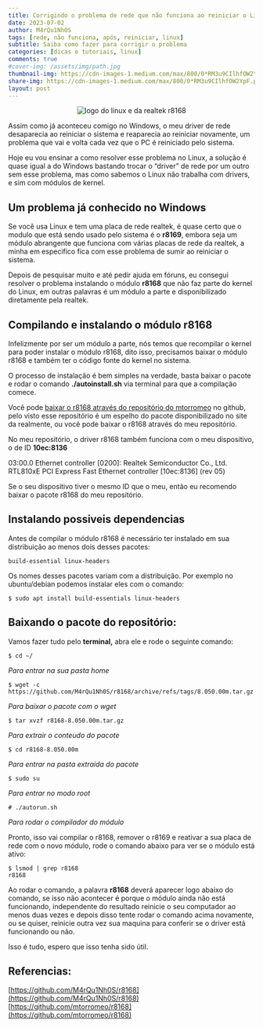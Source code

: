 ```yaml
---
title: Corrigindo o problema de rede que não funciona ao reiniciar o Linux
date: 2023-07-02
author: M4rQu1Nh0S
tags: [rede, não funciona, após, reiniciar, linux]
subtitle: Saiba como fazer para corrigir o problema
categories: [dicas e tutoriais, linux]
comments: true
#cover-img: /assets/img/path.jpg
thumbnail-img: https://cdn-images-1.medium.com/max/800/0*RM3u9CIlhfOW2YpF.png
share-img: https://cdn-images-1.medium.com/max/800/0*RM3u9CIlhfOW2YpF.png
layout: post
---
```


<p align='center'><img alt='logo do linux e da realtek r8168' src="https://cdn-images-1.medium.com/max/800/0*RM3u9CIlhfOW2YpF.png"/></p>
Assim como já aconteceu comigo no Windows, o meu driver de rede desaparecia ao reiniciar o sistema e reaparecia ao reiniciar novamente, um problema que vai e volta cada vez que o PC é reiniciado pelo sistema.

Hoje eu vou ensinar a como resolver esse problema no Linux, a solução é quase igual a do Windows bastando trocar o “driver” de rede por um outro sem esse problema, mas como sabemos o Linux não trabalha com drivers, e sim com módulos de kernel.

## Um problema já conhecido no Windows
Se você usa Linux e tem uma placa de rede realtek, é quase certo que o modulo que está sendo usado pelo sistema é o **r8169**, embora seja um módulo abrangente que funciona com várias placas de rede da realtek, a minha em especifico fica com esse problema de sumir ao reiniciar o sistema.

Depois de pesquisar muito e até pedir ajuda em fóruns, eu consegui resolver o problema instalando o módulo **r8168** que não faz parte do kernel do Linux, em outras palavras é um módulo a parte e disponibilizado diretamente pela realtek.

## Compilando e instalando o módulo r8168
Infelizmente por ser um módulo a parte, nós temos que recompilar o kernel para poder instalar o módulo r8168, dito isso, precisamos baixar o módulo r8168 e também ter o código fonte do kernel no sistema.

O processo de instalação é bem simples na verdade, basta baixar o pacote e rodar o comando **./autoinstall.sh** via terminal para que a compilação comece.

Você pode [baixar o r8168 através do repositório do mtorromeo](https://github.com/mtorromeo/r8168) no github, pelo visto esse repositório é um espelho do pacote disponibilizado no site da realmente, ou você pode baixar o r8168 através do meu repositório.

No meu repositório, o driver r8168 também funciona com o meu dispositivo, o de ID **10ec:8136**

03:00.0 Ethernet controller [0200]: Realtek Semiconductor Co., Ltd. RTL810xE PCI Express Fast Ethernet controller [10ec:8136] (rev 05)

Se o seu dispositivo tiver o mesmo ID que o meu, então eu recomendo baixar o pacote r8168 do meu repositório.

## Instalando possiveis dependencias
Antes de compilar o módulo r8168 é necessário ter instalado em sua distribuição ao menos dois desses pacotes:

	build-essential linux-headers

Os nomes desses pacotes variam com a distribuição. Por exemplo no ubuntu/debian podemos instalar eles com o comando:

	$ sudo apt install build-essentials linux-headers

## Baixando o pacote do repositório:
Vamos fazer tudo pelo **terminal,** abra ele e rode o seguinte comando:

	$ cd ~/

_Para entrar na sua pasta home_

	$ wget -c https://github.com/M4rQu1Nh0S/r8168/archive/refs/tags/8.050.00m.tar.gz

_Para baixar o pacote com o wget_

	$ tar xvzf r8168-8.050.00m.tar.gz

_Para extrair o conteudo do pacote_

	$ cd r8168-8.050.00m

_Para entrar na pasta extraída do pacote_

	$ sudo su

_Para entrar no modo root_

	# ./autorun.sh

_Para rodar o compilador do módulo_

Pronto, isso vai compilar o r8168, remover o r8169 e reativar a sua placa de rede com o novo módulo, rode o comando abaixo para ver se o módulo está ativo:

	$ lsmod | grep r8168
	r8168

Ao rodar o comando, a palavra **r8168** deverá aparecer logo abaixo do comando, se isso não acontecer é porque o módulo ainda não está funcionando, independente do resultado reinicie o seu computador ao menos duas vezes e depois disso tente rodar o comando acima novamente, ou se quiser, reinicie outra vez sua maquina para conferir se o driver está funcionando ou não.

Isso é tudo, espero que isso tenha sido útil.

## Referencias:
[https://github.com/M4rQu1Nh0S/r8168](https://github.com/M4rQu1Nh0S/r8168)
[https://github.com/mtorromeo/r8168](https://github.com/mtorromeo/r8168)


